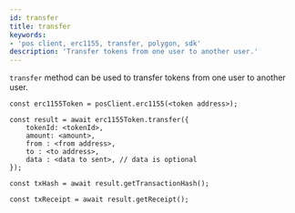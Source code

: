 ```yaml
---
id: transfer
title: transfer
keywords: 
- 'pos client, erc1155, transfer, polygon, sdk'
description: 'Transfer tokens from one user to another user.'
---
```


`transfer` method can be used to transfer tokens from one user to another user.

```
const erc1155Token = posClient.erc1155(<token address>);

const result = await erc1155Token.transfer({
    tokenId: <tokenId>,
    amount: <amount>,
    from : <from address>,
    to : <to address>,
    data : <data to sent>, // data is optional
});

const txHash = await result.getTransactionHash();

const txReceipt = await result.getReceipt();

```
